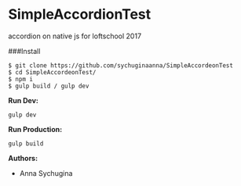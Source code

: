 # SimpleAccordionTest

accordion on native js for loftschool 2017


###Install

```
$ git clone https://github.com/sychuginaanna/SimpleAccordeonTest
$ cd SimpleAccordeonTest/
$ npm i
$ gulp build / gulp dev
```

<b>Run Dev:</b>
````
gulp dev
````

<b>Run Production:</b>
````
gulp build
````

<b>Authors:</b>
- Anna Sychugina